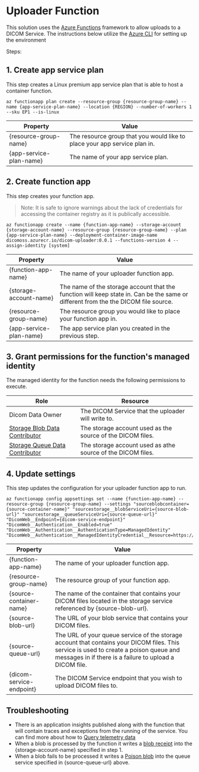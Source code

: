 # Uploader Function

This solution uses the [Azure Functions](https://docs.microsoft.com/en-us/azure/azure-functions/) framework to allow uploads to a DICOM Service. The instructions below utilize the [Azure CLI](https://docs.microsoft.com/en-us/cli/azure/) for setting up the environment

Steps:
## 1. Create app service plan
This step creates a Linux premium app service plan that is able to host a container function.

```
az functionapp plan create --resource-group {resource-group-name} --name {app-service-plan-name} --location {REGION} --number-of-workers 1 --sku EP1 --is-linux
```

| Property | Value |
| --- | --- |
| {resource-group-name} | The resource group that you would like to place your app service plan in. |
| {app-service-plan-name} | The name of your app service plan.

## 2. Create function app
This step creates your function app. 

> Note: It is safe to ignore warnings about the lack of credentials for accessing the container registry as it is publically accessible.

```
az functionapp create --name {function-app-name} --storage-account {storage-account-name} --resource-group {resource-group-name} --plan {app-service-plan-name} --deployment-container-image-name dicomoss.azurecr.io/dicom-uploader:0.0.1 --functions-version 4 --assign-identity [system]
```

| Property | Value |
| --- | --- |
| {function-app-name} | The name of your uploader function app. |
| {storage-account-name} | The name of the storage account that the function will keep state in. Can be the same or different from the the DICOM file source. |
| {resource-group-name} | The resource group you would like to place your function app in. | 
| {app-service-plan-name} | The app service plan you created in the previous step. |

## 3. Grant permissions for the function's managed identity

The managed identity for the function needs the following permissions to execute.

| Role | Resource |
| --- | --- |
| Dicom Data Owner | The DICOM Service that the uploader will write to. |
| [Storage Blob Data Contributor](https://docs.microsoft.com/en-us/azure/role-based-access-control/built-in-roles#storage-blob-data-contributor) | The storage account used as the source of the DICOM files. |
| [Storage Queue Data Contributor](https://docs.microsoft.com/en-us/azure/role-based-access-control/built-in-roles#storage-queue-data-contributor) | The storage account used as athe source of the DICOM files. |


## 4. Update settings
This step updates the configuration for your uploader function app to run. 

```
az functionapp config appsettings set --name {function-app-name} --resource-group {resource-group-name} --settings "sourceblobcontainer={source-container-name}" "sourcestorage__blobServiceUri={source-blob-url}" "sourcestorage__queueServiceUri={source-queue-url}" "DicomWeb__Endpoint={dicom-service-endpoint}" "DicomWeb__Authentication__Enabled=true" "DicomWeb__Authentication__AuthenticationType=ManagedIdentity" "DicomWeb__Authentication__ManagedIdentityCredential__Resource=https://dicom.healthcareapis.azure.com"
```

| Property | Value |
| --- | --- |
| {function-app-name} | The name of your uploader function app. |
| {resource-group-name} | The resource group of your function app. | 
| {source-container-name} | The name of the container that contains your DICOM files located in the storage service referenced by {source-blob-url}. |
| {source-blob-url} | The URL of your blob service that contains your DICOM files. |
| {source-queue-url} | The URL of your queue service of the storage account that contains your DICOM files. This service is used to create a poison queue and messages in if there is a failure to upload a DICOM file. |
| {dicom-service-endpoint} | The DICOM Service endpoint that you wish to upload DICOM files to. |

## Troubleshooting

* There is an application insights published along with the function that will contain traces and exceptions from the running of the service. You can find more about how to [Query telemetry data](https://docs.microsoft.com/en-us/azure/azure-functions/analyze-telemetry-data#query-telemetry-data)
* When a blob is processed by the function it writes a [blob receipt](https://docs.microsoft.com/en-us/azure/azure-functions/functions-bindings-storage-blob-trigger?tabs=in-process%2Cextensionv5&pivots=programming-language-csharp#blob-receipts) into the {storage-account-name} specified in step 1.
* When a blob fails to be processed it writes a [Poison blob](https://docs.microsoft.com/en-us/azure/azure-functions/functions-bindings-storage-blob-trigger?tabs=in-process%2Cextensionv5&pivots=programming-language-csharp#poison-blobs) into the queue service specified in {source-queue-url} above.